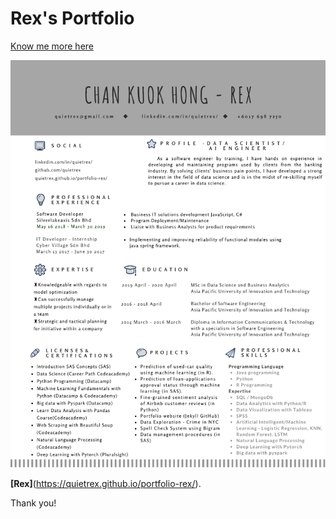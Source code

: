 # Rex's Portfolio 

[Know me more here](https://github.com/quietrex) &nbsp; 

![rex](assets/images/ResumeRex.png)

**[Rex]**(https://quietrex.github.io/portfolio-rex/).

Thank you!
